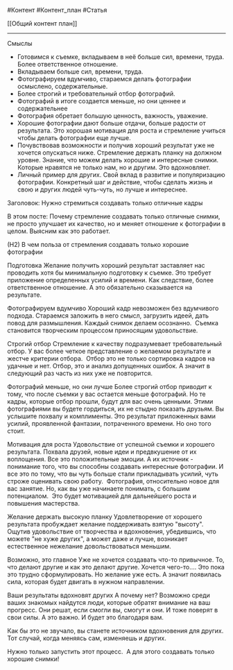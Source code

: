 #Контент #Контент_план #Статья

[[Общий контент план]]
______

Смыслы
- Готовимся к съемке, вкладываем в неё больше сил, времени, труда. Более ответственное отношение.
- Вкладываем больше сил, времени, труда.
- Фотографируем вдумчиво, стараемся делать фотографии осмыслено, содержательные.
- Более строгий и требовательный отбор фотографий.
- Фотографий в итоге создается меньше, но они ценнее и содержательнее
- Фотография обретает большую ценность, важность, уважение. 
- Хорошие фотографии дают больше отдачи, больше радости от результата. Это хорошая мотивация для роста и стремление учиться чтобы делать фотографии еще лучше.
- Почувствовав возможности и получив хороший результат уже не хочется опускаться ниже. Стремление держать планку на должном уровне. Знание, что можем делать хорошие и интересные снимки. Которые нравятся не только нам, но и другим. Это вдохновляет.
- Личный пример для других. Свой вклад в развитие и популяризацию фотографии. Конкретный шаг и действие, чтобы сделать жизнь и свою и других людей чуть-чуть, но лучше и интереснее.

Заголовок: Нужно стремиться создавать только отличные кадры


В этом посте: 
Почему стремление создавать только отличные снимки, не просто улучшает их качество, но и меняет отношение к фотографии в целом.
Выясним как это работает.


(Н2) В чем польза от стремления создавать только хорошие фотографии

Подготовка
Желание получить хороший результат заставляет нас проводить хотя бы минимальную подготовку к съемке. Это требует приложение определенных усилий и времени. Как следствие, более ответственное отношение. А это обязательно сказывается на результате.

Фотографируем вдумчиво
Хороший кадр невозможен без вдумчивого подхода. Стараемся заложить в него смысл, загрузить идеей, дать повод для размышления. Каждый снимок делаем осознанно. 
Съемка становится творческим процессом приносящим удовольствие. 

Строгий отбор
Стремление к качеству подразумевает требовательный отбор.
У вас более четкое представление о желаемом результате и жестче критерии отбора. 
Отбор это не только сортировка кадров на удачные и нет. Отбор, это и анализ допущенных ошибок. А значит в следующий раз часть из них уже не повторится.

Фотографий меньше, но они лучше
Более строгий отбор приводит к тому, что после съемки у вас остается меньше фотографий.
Но те кадры, которые отбор прошли, будут для вас очень ценными. Этими фотографиями вы будете гордиться, их не стыдно показать друзьям. Вы услышите похвалу и комплименты.
Это результат приложенных вами усилий, проявленной фантазии, потраченного времени. Но оно того стоит.

Мотивация для роста
Удовольствие от успешной съемки и хорошего результата. Похвала друзей, новые идеи и предвкушение от их воплощения. Все это положительные эмоции. А их источник - понимание того, что вы способны создавать интересные фотографии.
И все это по тому, что вы чуть больше стали прикладывать усилий, чуть строже оценивать свою работу. 
Фотография, относительно новое для вас занятие. Но, как вы уже начинаете понимать, с большим потенциалом. 
Это будет мотивацией для дальнейшего роста и повышения мастерства.

Желание держать высокую планку
Удовлетворение от хорошего результата пробуждает желание поддерживать взятую "высоту".
Ощутив удовольствие от творчества и вдохновения, убедившись, что можете "не хуже других", а может даже и лучше, возникает естественное нежелание довольствоваться меньшим.

Возможно, это главное
Уже не хочется создавать что-то привычное. То, что делают другие и как это делают другие. Хочется чего-то.... Это пока это трудно сформулировать. Но желание уже есть. А значит появилась сила, которая будет двигать в нужном направлении.

Ваши результаты вдохновят других
А почему нет? Возможно среди ваших знакомых найдутся люди, которые обратят внимание на ваш прогресс. Они решат, если смогли вы, смогут и они. И тоже поверят в свои силы. А это важно.
И будет это благодаря вам.

Как бы это не звучало, вы станете источником вдохновения для других.
Тот случай, когда меняясь сам, изменяешь и других.

Нужно только запустить этот процесс. 
А для этого создавать только хорошие снимки!


